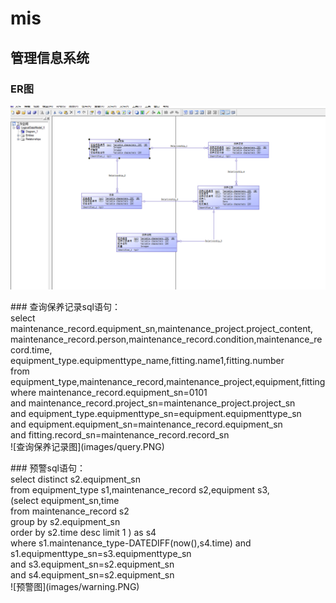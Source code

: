 # mis
## 管理信息系统</br>
### ER图</br>
![ER图](images/logicalmodel.PNG)</br>
<p> </p>
### 查询保养记录sql语句：</br>
select maintenance_record.equipment_sn,maintenance_project.project_content,</br>
maintenance_record.person,maintenance_record.condition,maintenance_record.time,</br>
       equipment_type.equipmenttype_name,fitting.name1,fitting.number</br>
from equipment_type,maintenance_record,maintenance_project,equipment,fitting</br>
where maintenance_record.equipment_sn=0101</br>
and maintenance_record.project_sn=maintenance_project.project_sn</br>
and equipment_type.equipmenttype_sn=equipment.equipmenttype_sn</br>
and equipment.equipment_sn=maintenance_record.equipment_sn</br>
and fitting.record_sn=maintenance_record.record_sn</br>
![查询保养记录图](images/query.PNG)</br>
<p> </p>
### 预警sql语句：</br>
select distinct s2.equipment_sn</br>
from equipment_type s1,maintenance_record s2,equipment s3,</br>
(select  equipment_sn,time</br>
from maintenance_record s2</br>
group by s2.equipment_sn</br>
order by s2.time desc limit 1 ) as s4</br>
where s1.maintenance_type-DATEDIFF(now(),s4.time)<s1.early_warming</br>
and s1.equipmenttype_sn=s3.equipmenttype_sn</br>
and s3.equipment_sn=s2.equipment_sn</br>
and s4.equipment_sn=s2.equipment_sn</br>
![预警图](images/warning.PNG)</br>
